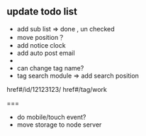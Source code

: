 ## update todo list  
* add sub list => done , un checked
* move position？
* add notice clock
* add auto post email
* 
* can change tag name?
* tag search module => add search position

href#/id/12123123/
href#/tag/work

=== 
* do mobile/touch event?
* move storage to node server


